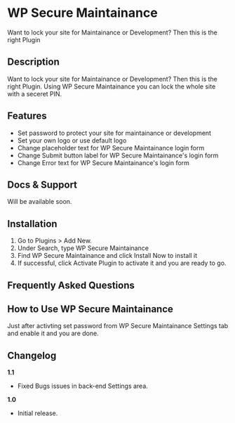 # WP Secure Maintainance
Want to lock your site for Maintainance or Development? Then this is the right Plugin

## Description
Want to lock your site for Maintainance or Development? Then this is the right Plugin. Using WP Secure Maintainance you can lock the whole site with a seceret PIN.

## Features
- Set password to protect your site for maintainance or development
- Set your own logo or use default logo
- Change placeholder text for WP Secure Maintainance login form
- Change Submit button label for WP Secure Maintainance's login form
- Change Error text for WP Secure Maintainance's login form

## Docs & Support

Will be available soon.

## Installation
1. Go to Plugins > Add New.
2. Under Search, type WP Secure Maintainance
3. Find WP Secure Maintainance and click Install Now to install it
2. If successful, click Activate Plugin to activate it and you  are ready to go.

## Frequently Asked Questions

## How to Use WP Secure Maintainance
Just after activting set password from WP Secure Maintainance Settings tab and enable it and you are done.

## Changelog

**1.1**

- Fixed Bugs issues in back-end Settings area.

**1.0**

- Initial release.